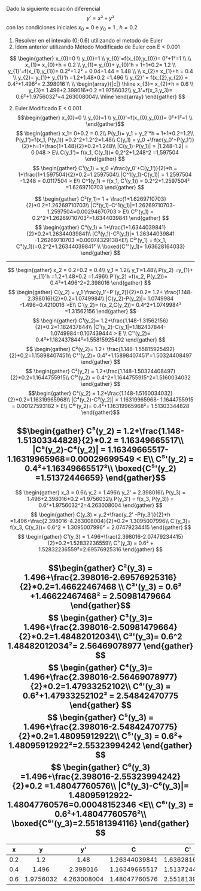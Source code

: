 Dado la siguiente ecuación diferencial
$$y'= x²+y²$$ con las condiciones iniciales $x_{0}=0$ e $y_{0}=1$ , $h=0.2$ 
1. Resolver en el intevalo $(0;0.6)$ utilizando el metodo de Euler
2. Ídem anterior utilizando Método Modificado de Euler con E < 0.001

$$
\begin{gather}
x_{0}=0 \\
y_{0}=1 \\
y_{0}'=f(x_{0},y_{0})= 0²+1²=1 \\
 \\
x_{1}= x_{0}+h = 0.2 \\
y_{1}= y_{0}+ y_{0}'h = 1+1*0.2= 1.2 \\
y_{1}'=f(x_{1},y_{1})= 0.2²+1.2² = 0.04+1.44 = 1.48 \\
 \\
x_{2}= x_{1}+h = 0.4 \\
y_{2}=  y_{1}+ y_{1}'h =1.2+1.48*0.2 =1.496 \\
y_{2}' = f(x_{2},y_{2}) = 0.4²+1.496²= 2.398016 \\
 \\
\begin{array}{|c|}
\hline
x_{3}= x_{2}+h = 0.6 \\
y_{3}= 1.496+2.398016*0.2 =1.9756032\\
y_3'=f(x_3,y_3)= 0.6²+1.9756032²=4.263008004\\
\hline
\end{array}
\end{gather}
$$

2. Euler Modificado E < 0.001
$$\begin{gather}
x_{0}=0 \\
y_{0}=1 \\
y_{0}'=f(x_{0},y_{0})= 0²+1²=1 \\
\end{gather}$$
$$
\begin{gather}
x_1= 0+0.2 = 0.2\\
P(y_1)= y_1 + y_2'*h = 1+1*0.2=1.2\\
P(y_1')=f(x_1, P(y_1)) =0.2^2+1.2^2=1.48\\
C(y_1) = y_0 +\frac{y_0'+P(y_1')}{2}*h=1+\frac{1+1.48}{2}*0.2=1.248\\
|C(y_1)-P(y_1)| = |1.248-1.2| = 0.048 > E\\
C(y_1')= f(x_1, C(y_1))= 0,2^2+1,248^2 =1,597504
\end{gather}
$$
$$
\begin{gather}
C¹(y_1) =  y_0 +\frac{y_0'+C(y_1')}{2}*h = 1+\frac{1+1.597504}{2}*0.2=1.2597504\\
|C^1(y_1)-C(y_1)| = 1.2597504 -1.248 = 0.0117504 > E\\
C^1(y_1) = f(x_1, C¹(y_1)) = 0.2^2+1.2597504² =1.6269710703
\end{gather}
$$

$$
\begin{gather}
C²(y_1)= 1 + \frac{1+1.6269710703}{2}*0.2=1.26269710703\\
|C²(y_1)-C^1(y_1)|=1.26269710703-1.2597504=0.00294670703 > E\\
C²'(y_1) = 0.2^2+1.26269710703²=1.6344039841
\end{gather}
$$
$$
\begin{gather}
C³(y_1) = 1+\frac{1+1.6344039841}{2}*0.2=1.26344039841\\
|C³(y_1)-C²(y_1)|= 1.26344039841 -1.26269710703 =0.00074329138<E\\
C³'(y_1) = f(x_1, C³(y_1))=0.2^2+1.26344039841² \\
\boxed{C³'(y_1)= 1.63628164033}
\end{gather}
$$

------------------------------------------------------------------------

$$
\begin{gather}
x_2 = 0.2+0.2 = 0.4\\
y_1 = 1.2\\
y_1'=1.48\\
P(y_2) =y_{1}+ y_{1}'h =1.2+1.48*0.2 =1.496\\
P'(y_2) =f(x_2, P(y_2))= 0.4²+1.496^2=2.398016
\end{gather}
$$
$$
\begin{gather}
C(y_2) = y_1 \frac{y_1'+P'(y_2)}{2}*0.2= 1.2+ \frac{1.148-2.398016}{2}*0.2=1.0749984\\
|C(y_2)-P(y_2)|= 1.0749984 -1.496=0.4210016 >E\\
C'(y_2)= f(x_2,C(y_2))= 0.4^2+1.0749984² =1.31562156
\end{gather}
$$
$$
\begin{gather}
C¹(y_2)= 1.2+\frac{1.148-1.31562156}{2}*0.2=1.182437844\\
|C¹(y_2)-C(y_1|=1.182437844-1.0749984=0.107439444 > E \\
C¹'(y_2)= 0.4²+1.182437844²=1.55815925492
\end{gather}
$$
$$
\begin{gather}
C²(y_2)= 1.2+ \frac{1.148-1.55815925492}{2}*0,2=1.15898407451\\
C²'(y_2)= 0.4²+1.15898407451²=1.50324408497
\end{gather}
$$
$$
\begin{gather}
C³(y_2) = 1.2+\frac{1.148-1.50324408497}{2}*0.2=1.1644755915\\
C³'(y_2) = 0.4^2+1.1644755915^2=1.5160034032
\end{gather}
$$
$$\begin{gather}
C⁴(y_2) = 1.2+\frac{1.148-1.5160034032}{2}*0.2=1.16319965968\\
|C⁴(y_2)-C³(y_2)| = 1.16319965968- 1.1644755915 = 0.00127593182 > E\\
C⁴'(y_2)= 0.4²+1.16319965968²= 1.51303344828 
\end{gather}$$

$$\begin{gather}
C⁵(y_2) = 1.2+\frac{1.148-1.51303344828}{2}*0.2 = 1.16349665517\\
|C⁵(y_2)-C⁴(y_2)| = 1.16349665517-1.16319965968=0.00029699549 < E\\
C⁵'(y_2) = 0.4²+1.16349665517²\\
\boxed{C⁵'(y_2) =1.51372446659}
\end{gather}$$
------------------------------------------------------------------------

$$
\begin{gather}
x_3 = 0.6\\
y_2 = 1.496\\
y_2' = 2.398016\\
P(y_3) = 1.496+2.398016*0.2 =1.9756032\\
P(y_3') = f(x_3, P(y_3)) = 0.6²+1.9756032^2=4.263008004
\end{gather}
$$
$$
\begin{gather}
C(y_3) = y_2+\frac{y_2' -P(y_3')}{2}*h =1.496+\frac{2.398016-4.263008004}{2}*0.2= 1.3095007996\\
C'(y_3)= f(x_3, C(y_3))= 0.6^2 + 1.3095007996² = 2.07479234415
\end{gather}
$$
$$
\begin{gather}
C¹(y_3) = 1.496+\frac{2.398016-2.07479234415}{2}*0.2=1.52832236559\\
C¹'(y_3) = 0.6² + 1.52832236559²=2.69576925316
\end{gather}
$$

$$\begin{gather}
C²(y_3) = 1.496+\frac{2.398016-2.69576925316}{2}*0.2=1.46622467468 \\
C²'(y_3) = 0.6² +1.46622467468² = 2.50981479664
\end{gather}$$
$$
\begin{gather}
C³(y_3)= 1.496+\frac{2.398016-2.50981479664}{2}*0.2=1.48482012034\\
C³'(y_3)= 0.6^2 1.48482012034²= 2.56469078977
\end{gather}
$$
$$
\begin{gather}
C⁴(y_3)= 1.496+\frac{2.398016-2.56469078977}{2}*0.2=1.47933252102\\
C⁴'(y_3) = 0.6²+1.47933252102² = 2.54842470775
\end{gather}
$$
$$
\begin{gather}
C⁵(y_3) = 1.496+\frac{2.398016-2.54842470775}{2}*0.2=1.48095912922\\
C⁵'(y_3) = 0.6²+ 1.48095912922²=2.55323994242
\end{gather}
$$
$$
\begin{gather}
C⁶(y_3) =1.496+\frac{2.398016-2.55323994242}{2}*0.2 =1.48047760576\\
|C⁵(y_3)-C⁶(y_3)|= 1.48095912922- 1.48047760576=0.00048152346 <E\\
C⁶'(y_3) = 0.6²+1.48047760576²\\
\boxed{C⁶'(y_3)=2.55181394116}
\end{gather}
$$
---------------------------------------------

|  x  |     y     |     y'      |       C       |      C'       |
| :-: | :-------: | :---------: | :-----------: | :-----------: |
| 0.2 |    1.2    |    1.48     | 1.26344039841 | 1.63628164033 |
| 0.4 |   1.496   |  2.398016   | 1.16349665517 | 1.51372446659 |
| 0.6 | 1.9756032 | 4.263008004 | 1.48047760576 | 2.55181394116 |
